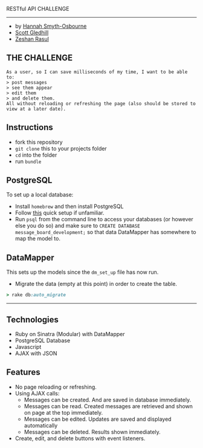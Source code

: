 
RESTful API CHALLENGE

---

* by [Hannah Smyth-Osbourne](https://github.com/HannSO/API-Challenge-.git/)
* [Scott Gledhill](https://github.com/ScottGledhill/illuminati-API-challenge/)
* [Zeshan Rasul](https://github.com/ZeshanRasul/API-Challenge/)


THE CHALLENGE
---
```
As a user, so I can save milliseconds of my time, I want to be able to:
> post messages
> see them appear
> edit them
> and delete them.
All without reloading or refreshing the page (also should be stored to view at a later date).
```


Instructions
---
* fork this repository
* `git clone` this to your projects folder
* `cd` into the folder
* run `bundle`

PostgreSQL
---
To set up a local database:
  * Install `homebrew` and then install PostgreSQL
  * Follow [this](http://www.moncefbelyamani.com/how-to-install-postgresql-on-a-mac-with-homebrew-and-lunchy/) quick setup if unfamiliar.
  * Run `psql` from the command line to access your databases (or however else you do so) and make sure to `CREATE DATABASE message_board_development;` so that data DataMapper has somewhere to map the model to.

DataMapper
---
This sets up the models since the `dm_set_up` file has now run.
* Migrate the data (empty at this point) in order to create the table.
```ruby
> rake db:auto_migrate
```

___

Technologies
---
* Ruby on Sinatra (Modular) with DataMapper
* PostgreSQL Database
* Javascript
* AJAX with JSON

Features
---
* No page reloading or refreshing.
* Using AJAX calls:
  * Messages can be created. And are saved in database immediately.
  * Messages can be read. Created messages  are retrieved and shown on page at the top immediately.
  * Messages can be edited. Updates are saved and displayed automatically
  * Messages can be deleted. Results shown immediately.
* Create, edit, and delete buttons with event listeners.
